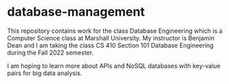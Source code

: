 # database-management
This repository contains work for the class Database Engineering which is a Computer Science class at Marshall University.
My instructor is Benjamin Dean and I am taking the class CS 410 Section 101 Database Engineering during the Fall 2022 semester.

I am hoping to learn more about APIs and NoSQL databases with key-value pairs for big data analysis.

